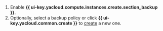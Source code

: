 1. Enable **{{ ui-key.yacloud.compute.instances.create.section_backup }}**.
1. Optionally, select a backup policy or click **{{ ui-key.yacloud.common.create }}** to [create](../../backup/operations/policy-vm/create.md) a new one.